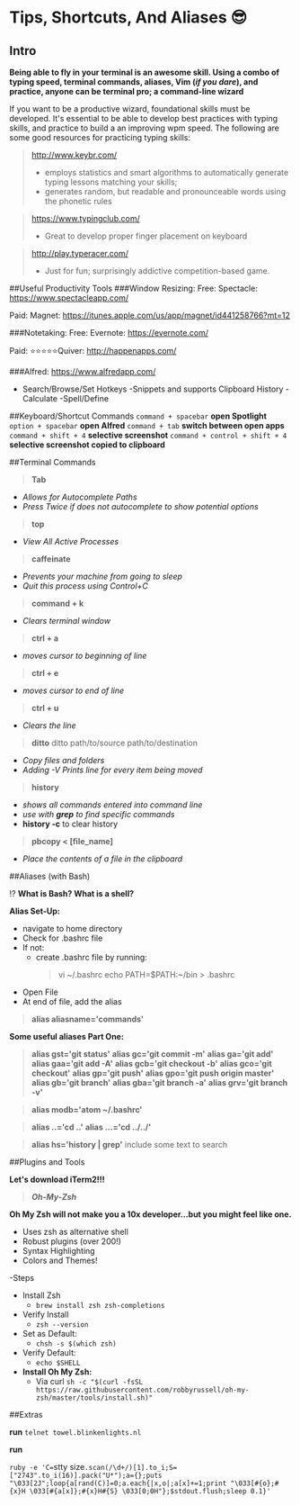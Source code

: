 # Tips, Shortcuts, And Aliases 😎

## Intro

**Being able to fly in your terminal is an awesome skill. Using a combo of typing speed, terminal commands, aliases, Vim (_if you dare_), and practice, anyone can be terminal pro; a command-line wizard**

If you want to be a productive wizard, foundational skills must be developed. It's essential to be able to develop best practices with typing skills, and practice to build a an improving wpm speed. The following are some good resources for practicing typing skills:

>http://www.keybr.com/
> - employs statistics and smart algorithms to automatically generate typing lessons matching your skills;
>- generates random, but readable and pronounceable words using the phonetic rules 

>https://www.typingclub.com/
> - Great to develop proper finger placement on keyboard

>http://play.typeracer.com/
> - Just for fun; surprisingly addictive competition-based game. 

##Useful Productivity Tools
###Window Resizing:
Free: 
Spectacle: https://www.spectacleapp.com/


Paid:
Magnet: https://itunes.apple.com/us/app/magnet/id441258766?mt=12

###Notetaking:
Free:
Evernote: https://evernote.com/

Paid:
⭐️⭐️⭐️⭐️⭐️Quiver: http://happenapps.com/

###Alfred: https://www.alfredapp.com/
- Search/Browse/Set Hotkeys
-Snippets and supports Clipboard History
-Calculate
-Spell/Define

##Keyboard/Shortcut Commands
 `command + spacebar`  **open Spotlight**
`option + spacebar` **open Alfred**
`command + tab` **switch between open apps**
`command + shift + 4` **selective screenshot**
`command + control + shift + 4` **selective screenshot copied to clipboard**


##Terminal Commands
>**Tab**
- _Allows for Autocomplete Paths_
- _Press Twice if does not autocomplete to show potential options_
>**top**
- _View All Active Processes_
>**caffeinate**
- _Prevents your machine from going to sleep_
- _Quit this process using Control+C_
>**command + k**
- _Clears terminal window_
>**ctrl + a**
- _moves cursor to beginning of line_
>**ctrl + e**
- _moves cursor to end of line_
>**ctrl + u**
- _Clears the line_
>**ditto**
ditto path/to/source path/to/destination
- _Copy files and folders_
- _Adding -V Prints line for every item being moved_
>**history**
- _shows all commands entered into command line_
- _use with **grep** to find specific commands_
- **history -c** to clear history
>**pbcopy < [file_name]**
- _Place the contents of a file in the clipboard_


##Aliases (with Bash)

⁉️ **What is Bash? What is a shell?**

**Alias Set-Up:**
- navigate to home directory
- Check for .bashrc file
- If not:   
  - create .bashrc file by running:
    >vi ~/.bashrc
    echo PATH=$PATH:~/bin > .bashrc
- Open File
- At end of file, add the alias
>**alias aliasname='commands'**

**Some useful aliases Part One:**

> **alias gst='git status'**
> **alias gc='git commit -m'**
> **alias ga='git add'**
> **alias gaa='git add -A'**
> **alias gcb='git checkout -b'**
> **alias gco='git checkout'**
> **alias gp='git push'**
> **alias gpo='git push origin master'**
> **alias gb='git branch'**
> **alias gba='git branch -a'**
> **alias grv='git branch -v'**

> **alias modb='atom ~/.bashrc'**

> **alias ..='cd ..'**
> **alias ...='cd ../../'**

> **alias hs='history | grep'**
include some text to search

##Plugins and Tools

**Let's download iTerm2!!!**

>***Oh-My-Zsh***

**Oh My Zsh will not make you a 10x developer...but you might feel like one.**
- Uses zsh as alternative shell
- Robust plugins (over 200!)
- Syntax Highlighting
- Colors and Themes!

-Steps
  - Install Zsh
    - `brew install zsh zsh-completions`
  - Verify Install
    -  `zsh --version`
  - Set as Default:
    - `chsh -s $(which zsh)`
  - Verify Default:
    - `echo $SHELL`
  - **Install Oh My Zsh:**
    - Via curl `sh -c "$(curl -fsSL https://raw.githubusercontent.com/robbyrussell/oh-my-zsh/master/tools/install.sh)"` 


##Extras

**run**
`telnet towel.blinkenlights.nl`


**run**

`ruby -e 'C=`stty size`.scan(/\d+/)[1].to_i;S=["2743".to_i(16)].pack("U*");a={};puts "\033[2J";loop{a[rand(C)]=0;a.each{|x,o|;a[x]+=1;print "\033[#{o};#{x}H \033[#{a[x]};#{x}H#{S} \033[0;0H"};$stdout.flush;sleep 0.1}'`